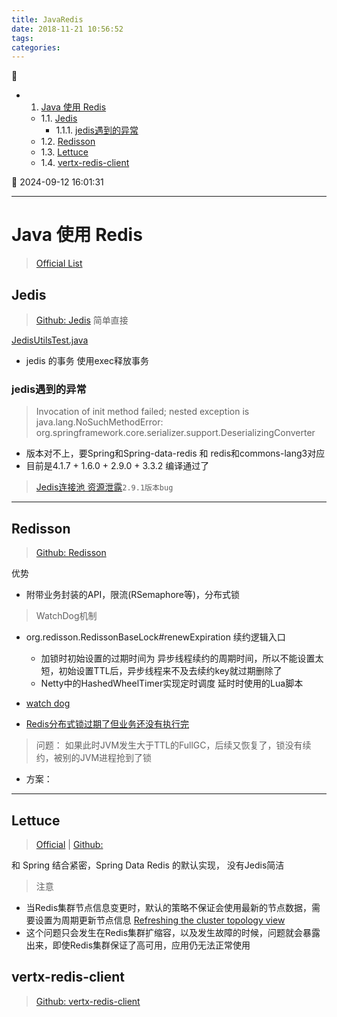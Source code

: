 ```yaml
---
title: JavaRedis
date: 2018-11-21 10:56:52
tags: 
categories: 
---
```


💠

- 1. [Java 使用 Redis](#java-使用-redis)
    - 1.1. [Jedis](#jedis)
        - 1.1.1. [jedis遇到的异常](#jedis遇到的异常)
    - 1.2. [Redisson](#redisson)
    - 1.3. [Lettuce](#lettuce)
    - 1.4. [vertx-redis-client](#vertx-redis-client)

💠 2024-09-12 16:01:31
****************************************
# Java 使用 Redis
> [Official List](https://redis.io/clients#java)

## Jedis
> [Github: Jedis](https://github.com/xetorthio/jedis) 简单直接 

[JedisUtilsTest.java](https://github.com/Kuangcp/Maven_SSM/blob/master/src/test/java/redis/JedisUtilTest.java)

- jedis 的事务 使用exec释放事务

### jedis遇到的异常
> Invocation of init method failed; nested exception is java.lang.NoSuchMethodError: org.springframework.core.serializer.support.DeserializingConverter
- 版本对不上，要Spring和Spring-data-redis 和 redis和commons-lang3对应
- 目前是4.1.7 + 1.6.0 + 2.9.0 + 3.3.2 编译通过了	

> [Jedis连接池 资源泄露](https://mistray.github.io/2020/08/21/Jedis%E8%BF%9E%E6%8E%A5%E6%B1%A0%E7%AB%9F%E7%84%B6%E4%BC%9A%E8%B5%84%E6%BA%90%E6%B3%84%E9%9C%B2/)`2.9.1版本bug`

************************

## Redisson
> [Github: Redisson](https://github.com/redisson/redisson)

优势
- 附带业务封装的API，限流(RSemaphore等)，分布式锁

> WatchDog机制
- org.redisson.RedissonBaseLock#renewExpiration 续约逻辑入口
    - 加锁时初始设置的过期时间为 异步线程续约的周期时间，所以不能设置太短，初始设置TTL后，异步线程来不及去续约key就过期删除了
    - Netty中的HashedWheelTimer实现定时调度 延时时使用的Lua脚本

- [watch dog](https://www.cnblogs.com/jelly12345/p/14699492.html)  
- [Redis分布式锁过期了但业务还没有执行完](https://www.51cto.com/article/679902.html)  


> 问题： 如果此时JVM发生大于TTL的FullGC，后续又恢复了，锁没有续约，被别的JVM进程抢到了锁
- 方案： 

*********************
## Lettuce
> [Official](https://lettuce.io/) | [Github:](https://github.com/lettuce-io/lettuce-core)

和 Spring 结合紧密，Spring Data Redis 的默认实现， 没有Jedis简洁

> 注意
- 当Redis集群节点信息变更时，默认的策略不保证会使用最新的节点数据，需要设置为周期更新节点信息 [Refreshing the cluster topology view](https://github.com/redis/lettuce/wiki/Redis-Cluster#user-content-refreshing-the-cluster-topology-view)
- 这个问题只会发生在Redis集群扩缩容，以及发生故障的时候，问题就会暴露出来，即使Redis集群保证了高可用，应用仍无法正常使用

## vertx-redis-client
> [Github: vertx-redis-client](https://github.com/vert-x3/vertx-redis-client)

